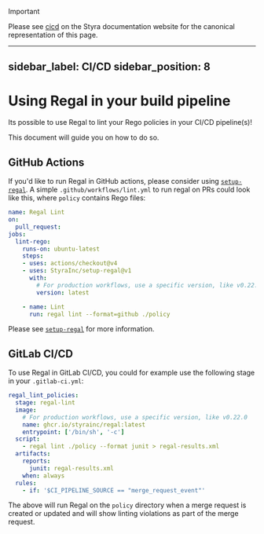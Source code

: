 > [!IMPORTANT]
> Please see [cicd](https://docs.styra.com/regal/cicd) on the Styra documentation website for the canonical representation of this page.

---
sidebar_label: CI/CD
sidebar_position: 8
---

# Using Regal in your build pipeline

Its possible to use Regal to lint your Rego policies in your CI/CD pipeline(s)!

This document will guide you on how to do so.

## GitHub Actions

If you'd like to run Regal in GitHub actions, please consider using [`setup-regal`](https://github.com/StyraInc/setup-regal).
A simple `.github/workflows/lint.yml` to run regal on PRs could look like this, where `policy` contains Rego files:

```yaml
name: Regal Lint
on:
  pull_request:
jobs:
  lint-rego:
    runs-on: ubuntu-latest
    steps:
    - uses: actions/checkout@v4
    - uses: StyraInc/setup-regal@v1
      with:
        # For production workflows, use a specific version, like v0.22.0
        version: latest

    - name: Lint
      run: regal lint --format=github ./policy
```

Please see [`setup-regal`](https://github.com/StyraInc/setup-regal) for more information.

## GitLab CI/CD

To use Regal in GitLab CI/CD, you could for example use the following stage in your `.gitlab-ci.yml`:

```yaml
regal_lint_policies:
  stage: regal-lint
  image:
    # For production workflows, use a specific version, like v0.22.0
    name: ghcr.io/styrainc/regal:latest
    entrypoint: ['/bin/sh', '-c']
  script:
    - regal lint ./policy --format junit > regal-results.xml
  artifacts:
    reports:
      junit: regal-results.xml
    when: always
  rules:
    - if: '$CI_PIPELINE_SOURCE == "merge_request_event"'
```

The above will run Regal on the `policy` directory when a merge request is created or updated and will show linting
violations as part of the merge request.
